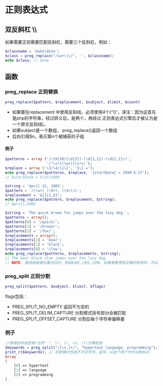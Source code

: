 # 正则表达式
## 双反斜杠 \\\
如果需要正则需要匹配反斜杠，需要三个反斜杠，例如：
```php
$classname = 'make\done';
$class = preg_replace("/\w+\\\/", '', $classname);
echo $class; // done
```

## 函数
### preg_replace 正则替换
```php
preg_replace($pattern, $replacement, $subject, $limit, $count)
```
- 如果要在replacement 中使用反斜线，必须使用4个("\\\\"，译注：因为这首先是php的字符串，经过转义后，是两个，再经过 正则表达式引擎后才被认为是一个原文反斜线)。
- 如果subject是一个数组， preg_replace()返回一个数组
- 后向引用$n，表示第n个被捕获的子组
#### 例子
```php
$patterns = array ('/(19|20)(\d{2})-(\d{1,2})-(\d{1,2})/',
                   '/^\s*{(\w+)}\s*=/');
$replace = array ('\3/\4/\1\2', '$\1 =');
echo preg_replace($patterns, $replace, '{startDate} = 1999-5-27');
// $startDate = 5/27/1999
```
```php
$string = 'April 15, 2003';
$pattern = '/(\w+) (\d+), (\d+)/i';
$replacement = '${1}1,$3';
echo preg_replace($pattern, $replacement, $string);
// April1,2003
```
```php
$string = 'The quick brown fox jumps over the lazy dog.';
$patterns = array();
$patterns[0] = '/quick/';
$patterns[1] = '/brown/';
$patterns[2] = '/fox/';
$replacements = array();
$replacements[2] = 'bear';
$replacements[1] = 'black';
$replacements[0] = 'slow';
echo preg_replace($patterns, $replacements, $string);
// The bear black slow jumps over the lazy dog.
// NOTE: 数组是根据位置对应的，例如0到2,1到1,2到0，如果需要得到正确的排序的，可以调换下replacements的位置，和索引值没有关系
```
### preg_split 正则分割
```php
preg_split($pattern, $subject, $limit, $flags)
```
flags包括：
- PREG_SPLIT_NO_EMPTY 返回不为空的
- PREG_SPLIT_DELIM_CAPTURE 分割模式括号部分会被匹配
- PREG_SPLIT_OFFSET_CAPTURE 分割后每个字符串偏移量
### 例子
```php
//使用逗号或空格(包含" ", \r, \t, \n, \f)分隔短语
$keywords = preg_split("/[\s,]+/", "hypertext language, programming");
print_r($keywords); // 匹配模式包括不可见字符，逗号，以这个两个作为分割标识
Array
(
    [0] => hypertext
    [1] => language
    [2] => programming
)
```
